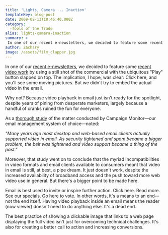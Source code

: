 ```yaml
---
title: 'Lights, Camera ... Inaction'
templateKey: blog-post
date: 2009-08-13T18:46:40.000Z
category: 
  -Tools of the Trade
alias: lights-camera-inaction
summary: > 
 In one of our recent e-newsletters, we decided to feature some recent video work by using a still shot of the commercial with the ubiquitous "Play" button slapped on top. The implication, I hope, was clear: Click here, and you'll see some moving pictures. But we didn't try to embed the actual video in the email. Why not? Because video playback in email just isn't ready for the spotlight, despite years of pining from desperate marketers, largely because a handful of cranks ruined the fun for everyone.
author: Zachary
image: /assets/film_clapper.jpg
---
```


In one of our [recent e-newsletters](http://campaign.digett.com/T/ViewEmail/r/2747BB1C1AC73140), we decided to feature some [recent video work](/2009/06/19/television-commercial-without-video) by using a still shot of the commercial with the ubiquitous "Play" button slapped on top. The implication, I hope, was clear: Click here, and you'll see some moving pictures. But we didn't try to embed the actual video in the email.

Why not? Because video playback in email just isn't ready for the spotlight, despite years of pining from desperate marketers, largely because a handful of cranks ruined the fun for everyone.

As a [thorough study](http://www.campaignmonitor.com/videoinemail/) of the matter conducted by Campaign Monitor—our email management system of choice—noted:

_"Many years ago most desktop and web-based email clients actually supported video in email. As security tightened and spam became a bigger problem, the belt was tightened and video support became a thing of the past."_

Moreover, that study went on to conclude that the myriad incompatibilities in video formats and email clients available to consumers meant that video in email is still, at best, a pipe dream. It just doesn't work, despite the increased availability of broadband access and the push toward more web video use in general. But there's a bigger point to be made here.

Email is best used to invite or inspire further action. Click here. Read more. See our specials. Go here to vote. In other words, it's a means to an end—not the end itself. Having video playback inside an email means the reader (now viewer) doesn't need to do anything else. It's a dead end.

The best practice of showing a clickable image that links to a web page displaying the full video isn't just for overcoming technical challenges. It's also for creating a better call to action and increasing conversions.
